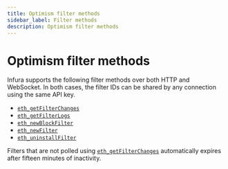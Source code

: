 ```yaml
---
title: Optimism filter methods
sidebar_label: Filter methods
description: Optimism filter methods
---
```


# Optimism filter methods

Infura supports the following filter methods over both HTTP and WebSocket. In both cases, the filter IDs
can be shared by any connection using the same API key.

- [`eth_getFilterChanges`](eth_getfilterchanges.mdx)
- [`eth_getFilterLogs`](eth_getfilterlogs.mdx)
- [`eth_newBlockFilter`](eth_newblockfilter.mdx)
- [`eth_newFilter`](eth_newfilter.mdx)
- [`eth_uninstallFilter`](eth_uninstallfilter.mdx)

Filters that are not polled using [`eth_getFilterChanges`](eth_getfilterchanges.mdx) automatically
expires after fifteen minutes of inactivity.
